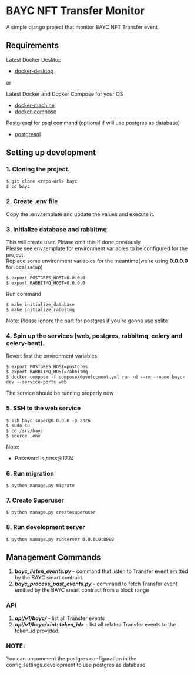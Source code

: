 # BAYC NFT Transfer Monitor
A simple django project that monitor BAYC NFT Transfer event

## Requirements
Latest Docker Desktop
- [docker-desktop](https://docs.docker.com/desktop/)

or

Latest Docker and Docker Compose for your OS
- [docker-machine](https://docs.docker.com/engine/installation/)
- [docker-compose](https://docs.docker.com/compose/install/)

Postgresql for psql command (optional if will use postgres as database)
- [postgresql](https://www.postgresql.org/download/)


## Setting up development
### 1. Cloning the project.
```commandline
$ git clone <repo-url> bayc
$ cd bayc
```
### 2. Create .env file
Copy the .env.template and update the values and execute it.
### 3. Initialize database and rabbitmq.
This will create user. Please omit this if done previously  
Please see env.template for environment variables to be configured for the project.  
Replace some environment variables for the meantime(we're using __0.0.0.0__ for local setup)
```commandline
$ export POSTGRES_HOST=0.0.0.0
$ export RABBITMQ_HOST=0.0.0.0
```
Run command
```commandline
$ make initialize_database
$ make initialize_rabbitmq
```

Note: Please ignore the part for postgres if you're gonna use sqlite

### 4. Spin up  the services (web, postgres, rabbitmq, celery and celery-beat).
Revert first the environment variables
```commandline
$ export POSTGRES_HOST=postgres
$ export RABBITMQ_HOST=rabbitmq
$ docker compose -f compose/development.yml run -d --rm --name bayc-dev --service-ports web
```
The service should be running properly now
### 5. SSH to the web service
```commandline
$ ssh bayc_super@0.0.0.0 -p 2326
$ sudo su
$ cd /srv/bayc
$ source .env
```
Note:
- Password is *pass@1234* 


### 6. Run migration
```commandline
$ python manage.py migrate
```

### 7. Create Superuser
```commandline
$ python manage.py createsuperuser
```

### 8. Run development server
```commandline
$ python manage.py runserver 0.0.0.0:8000
```

## Management Commands
1. *__bayc_listen_events.py__* - command that listen to Transfer event emitted by the BAYC smart contract.
2. *__bayc_process_past_events.py__* - command to fetch Transfer event emitted by the BAYC smart contract from a block range

### API
1. *__api/v1/bayc/__* - list all Transfer events
2. *__api/v1/bayc/<int: token_id>__* - list all related Transfer events to the token_id provided.


### NOTE:
You can uncomment the postgres configuration in the config.settings.development to use postgres as database